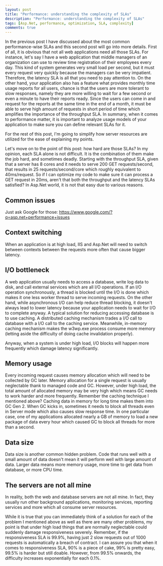 ```yaml
---
layout: post
title: "Performance: understanding the complexity of SLAs"
description: "Performance: understanding the complexity of SLAs"
tags: [Asp.Net, performance, optimization, SLA, complexity]
comments: true
---
```


In the previous post I have discussed about the most common performance-wise SLAs and this second post will go into more details.
First of all, it is obvious that not all web applications need all those SLAs. For instance, let's say I have a web application that middle managers of an organization can use to review time registration of their employees every day. This kind of system generates very small load per second, but it must every request very quickly because the managers can be very impatient. Therefore, the latency SLA is all that you need to pay attention to. On the other hand, your application also has a feature what provides monthly time usage reports for all users, chance is that the users are more tolerant to slow responses, namely they are more willing to wait for a few second or even a minute to have their reports ready. Since the users can come in and request for the reports at the same time in the end of a month, it must be able to serve high amount of requests in short period of time which amplifies the importance of the throughput SLA.
In summary, when it comes to performance matter, it is important to analyze  usage models of your application to make sure you can define relevant SLAs for it.

For the rest of this post, I'm going to simplify how server resources are utilized for the ease of explaining my points.

Let's move on to the point of this post: how hard are those SLAs? In my opinion, each SLA alone is not difficult. It is the combination of them make the job hard, and sometimes deadly. Starting with the throughput SLA, given that a server has 8 cores and it needs to serve 200 GET requests/second, that results in 25 requests/second/core which roughly equivalent to 40ms/request. So if I can optimize my code to make sure it can process a GET request in 20ms, aren't that both the throughput and the latency SLAs satisfied? In Asp.Net world, it is not that easy due to various reasons.

## Common issues
Just ask Google for those: https://www.google.com/?q=asp.net+performance+issues


## Context switching
When an application is at high load, IIS and Asp.Net will need to switch between contexts between the requests more often that cause bigger latency.

## I/O bottleneck
A web application usually needs to access a database, write log data to disk, and call external services which are all I/O operations. If an I/O operation synchronously, a thread is blocked until the I/O is done which makes it one less worker thread to serve incoming requests. On the other hand, while asynchronous I/O can help reduce thread blocking, it doesn't always lead to lower latency because your application needs to wait for I/O to complete anyway.
A typical solution for reducing accessing database is to use caching. A distributed caching mechanism trades a I/O call to database with a I/O call to the caching service. Meanwhile, in-memory caching mechanism makes the w3wp.exe process consume more memory (letting aside the difficulty of doing cache invalidation properly).

Anyway, when a system is under high load, I/O blocks will happen more frequently which damage latency significantly.

## Memory usage
Every incoming request causes memory allocation which will need to be collected by GC later. Memory allocation for a single request is usually neglectable thank to managed code and GC. However, under high load, the total amount of allocated memory may be very high which means GC needs to work harder and more frequently. Remember the caching technique I mentioned above? Caching data in memory for long time makes them into GC Gen 2. When GC kicks in, sometimes it needs to block all threads even in Server mode which also causes slow response time. In one particular case, one of my applications allocated nearly a GB of memory to load a new package of data every hour which caused GC to block all threads for more than a second. 

## Data size
Data size is another common hidden problem. Code that runs well with a small amount of data doesn't mean it will perform well with large amount of data. Larger data means more memory usage, more time to get data from database, or more CPU time.

## The servers are not all mine
In reality, both the web and database servers are not all mine. In fact, they usually run other background applications, monitoring services, reporting services and more which all consume server resources.


While it is true that you can immediately think of a solution for each of the problem I mentioned above as well as there are many other problems, my point is that under high load things that are normally neglectable could suddenly damage responsiveness severely. Remember, if the responsiveness SLA is 99.9%, having just 2 slow requests out of 1000 requests is automatically a breach of contract. I can assure you that when it comes to responsiveness SLA, 90% is a piece of cake, 99% is pretty easy, 99.5% is harder but still doable. However, from 99.5% onwards, the difficulty increases exponentially for each 0.1%.
